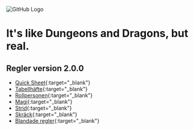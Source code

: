 ![GitHub Logo](/images/osr-logo.png) 

# It's like Dungeons and Dragons, but real.

## Regler version 2.0.0
* [Quick Sheet](/pdfs/fantasy-regler.pdf){:target="_blank"} 
* [Tabellhäfte](/pdfs/fantasy-tabellhäfte.pdf){:target="_blank"}
* [Rollpersonen](/rules/rules-pc-index.md){:target="_blank"}
* [Magi](/rules/rules-magic-index.md){:target="_blank"}
* [Strid](/rules/rules-combat-index.md){:target="_blank"}
* [Skräck](/rules/rules-fear.md){:target="_blank"}
* [Blandade regler](/rules/rules-misc.md){:target="_blank"}
